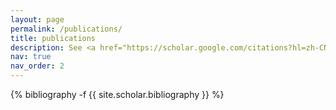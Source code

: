```yaml
---
layout: page
permalink: /publications/
title: publications
description: See <a href="https://scholar.google.com/citations?hl=zh-CN&user=qTwd1aEAAAAJ&view_op=list_works&sortby=pubdate"> <font color="#b31aaa">Google scholar</font></a> for a full publication list.
nav: true
nav_order: 2
---
```

<!-- _pages/publications.md -->
<div class="publications">

{% bibliography -f {{ site.scholar.bibliography }} %}

</div>

